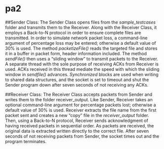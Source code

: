 # pa2
##Sender Class:
The Sender Class opens files from the *sample_testcases* folder and transmits them to the Receiver. Along with the Receiver Class, it employs a Back-to-N protocol in order to ensure complete files are transmitted. In order to simulate network packet loss, a command-line argument of percentage loss may be entered; otherwise a default value of 30% is used.
	The method *packetizeFile()* reads the targeted file and stores it in a buffer in packet form, header information included. The method *sendFile()*  then uses a “sliding window” to transmit packets to the Receiver.
	A separate thread with the sole purpose of receiving ACKs from Receiver is used. ACKs received in this thread mediate the speed with which the sliding window in *sendfile()* advances. *Synchronized* blocks are used when writing to shared data structures, and the socket is set to timeout and shut the Sender program down after seven seconds of not receiving any ACKs. 

##Receiver Class:
The Receiver Class accepts packets from Sender and writes them to the folder receiver_output. Like Sender, Receiver takes an optional command-line argument for percentage packets lost; otherwise a default value of 30% is used.
	Receiver extracts the file name from the first packet sent and creates a new “copy” file in the *receiver_output* folder. Then, using a Back-to-N protocol, Receiver sends acknowledgment of having received packets in sequential order. As packets are received, the original data is extracted written directly to the correct file. After seven seconds of not receiving packets from Sender, the  socket times out and the program terminates. 
